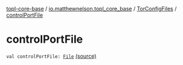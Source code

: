 [topl-core-base](../../index.md) / [io.matthewnelson.topl_core_base](../index.md) / [TorConfigFiles](index.md) / [controlPortFile](./control-port-file.md)

# controlPortFile

`val controlPortFile: `[`File`](https://docs.oracle.com/javase/6/docs/api/java/io/File.html) [(source)](https://github.com/05nelsonm/TorOnionProxyLibrary-Android/blob/master/topl-core-base/src/main/java/io/matthewnelson/topl_core_base/TorConfigFiles.kt#L142)